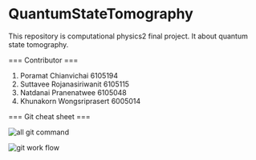 # QuantumStateTomography
This repository is computational physics2 final project. It about quantum state tomography.

=== Contributor ===
1. Poramat Chianvichai 6105194
2. Suttavee Rojanasiriwanit 6105115
3. Natdanai Pranenatwee 6105048
4. Khunakorn Wongsriprasert 6005014

=== Git cheat sheet ===

![all git command](https://user-images.githubusercontent.com/64681582/141238399-2aa87158-4c5c-48b0-b11c-32950e2bcf77.PNG)

![git work flow](https://user-images.githubusercontent.com/64681582/141241684-7568cf47-4219-4b7d-a7d0-2b8af2c60eb8.png)
